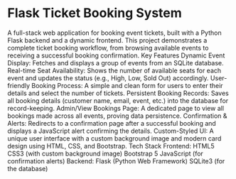# Flask Ticket Booking System
A full-stack web application for booking event tickets, built with a Python Flask backend and a dynamic frontend. This project demonstrates a complete ticket booking workflow, from browsing available events to receiving a successful booking confirmation.
Key Features
Dynamic Event Display: Fetches and displays a group of events from an SQLite database.
Real-time Seat Availability: Shows the number of available seats for each event and updates the status (e.g., High, Low, Sold Out) accordingly.
User-friendly Booking Process: A simple and clean form for users to enter their details and select the number of tickets.
Persistent Booking Records: Saves all booking details (customer name, email, event, etc.) into the database for record-keeping.
Admin/View Bookings Page: A dedicated page to view all bookings made across all events, proving data persistence.
Confirmation & Alerts: Redirects to a confirmation page after a successful booking and displays a JavaScript alert confirming the details.
Custom-Styled UI: A unique user interface with a custom background image and modern card design using HTML, CSS, and Bootstrap.
Tech Stack
Frontend:
HTML5
CSS3 (with custom background image)
Bootstrap 5
JavaScript (for confirmation alerts)
Backend:
Flask (Python Web Framework)
SQLite3 (for the database)
